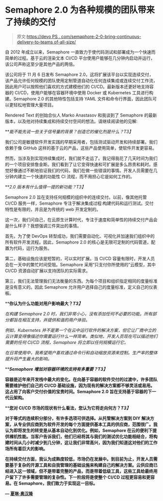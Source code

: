 # Semaphore 2.0 为各种规模的团队带来了持续的交付

> 原文:[https://devo PS . com/semaphore-2-0-bring-continuous-delivery-to-teams of-all-size/](https://devops.com/semaphore-2-0-brings-continuous-delivery-to-teams-of-all-sizes/)

自 2012 年成立以来，Semaphore 一直致力于使代码测试和部署成为一个快速而简单的过程。基于云的渲染文本 CI/CD 平台使用户能够在几分钟内启动并运行，该公司声称这至少是其他产品的两倍。

该公司将于 11 月 6 日发布 Semaphore 2.0，这将扩展该平台以实现连续交付，该产品允许任何规模的团队使用定制管道自动化任何连续集成或连续交付工作流，因此用户可以按照他们喜欢的方式建模他们的 CI/CD。最新版本还更好地支持容器的 CI/CD，使用户能够在容器环境中使用 Docker 或 Kubernetes 工具进行构建。Semaphore 2.0 的其他特性包括支持 YAML 文件和命令行界面，因此团队可以更轻松地管理大量项目。

Rendered Text 的创始合伙人 Marko Anastasov 和我谈到了 Semaphore 的最新版本，以及他对持续集成和持续交付空间的想法。请继续阅读他的见解:

***能不能先说一些关于信号量的背景？创造它的催化剂是什么？*T3】**

我们公司是敏捷软件开发实践的早期采用者，包括测试驱动开发和持续部署。我们依赖于像 GitHub 这样的基于云的产品，这些产品使用简单，使软件开发更容易。

然而，当涉及到实现持续集成时，我们就不走运了。我记得我花了几天时间为我们的一个项目安排詹金斯。我们看到了让它变得快速和可扩展是多么昂贵和耗时。感觉好像通过不断地验证我们的代码，我们在做一些错误的事情。开发人员需要在几分钟内建立一个快速的功能性 CI 流程，而不用担心它是如何工作的。

***2.0 版本有什么值得一提的新功能？*T3】**

Semaphore 2.0 旨在支持任何规模的组织中的连续交付。以前，像其他托管 CI/CD 服务一样，Semaphore 专注于解决集成过程:构建代码和运行测试。交付特性是有限的，并且是为传统的 web 开发定制的。

这一次，我们问自己，在云原生计算时代，专注于速度和简单性的持续交付产品会是什么样子？我想强调三件突出的事情。

首先，为了使 DevOps 转型成功，我们需要自动化、可视化并加速我们组织中的所有软件开发流程。因此，Semaphore 2.0 的核心是无限可定制的代码管道，配置为代码，运行为服务。

第二，基础设施应该是短暂的，可以实时扩展。当 CI/CD 容量有限时，开发人员会在一天中的繁忙时间受阻。Semaphore 采用“只支付你所使用的”云模型，其中 CI/CD 资源自动扩展以支持团队的实际需求。

第三，我们无法管理我们无法衡量的东西。为每个项目和组织指定相同的度量标准是没有意义的。因此 Semaphore 允许用户选择自己的度量标准，定义自己的仪表板。

****你认为什么功能对用户影响最大？*T3】***

*在构建 Semaphore 2.0 时，我们非常小心，没有添加任何不必要的功能。所有部分都旨在相互支持，并提供和谐的用户体验。*

*例如，Kubernetes 并不是第一个在云中运行软件的解决方案，但它让厂商中立的云计算变得像描述你需要运行什么一样简单。类似地，开发人员现在可以描述他们需要的任何 CI/CD 流程，Semaphore 将立即以任何规模运行它。*

*在日常使用中，我希望用户喜欢通过命令行和自动缩放资源来控制。生产率的整体提升将产生最大的影响。*

*****Semaphore 增加对容器环境的支持有多重要？*T3】****

**容器是近年来开发栈中最大的变化。在向基于容器的软件交付的过渡中，许多团队需要维护他们自己的 CI/CD 基础设施，因为现有的解决方案都不够灵活或易用。这占用了向客户交付价值的宝贵时间。Semaphore 2.0 旨在支持基于容器的下一代云架构。**

******您对 CI/CD 市场的现状有什么看法，您认为它将走向何方？*T3】*****

**对于等式的连续积分部分，有许多选项可供选择。从托管解决方案到 DIY 解决方案，从专业供应商到为软件开发的每个方面提供基本工具的供应商，范围很广。我认为即将发生的转变是从基本自动化到优化。例如，Semaphore 在云的便利下提供裸机性能。当客户告诉我们，他们已经将其与我们的测试优化功能相结合，将构建时间从几小时减少到几分钟，这让我们非常高兴，因为我们知道这对他们的工作场所有着巨大的影响。**

**在持续交付方面，我认为成熟度较低，市场仍在发展中。到目前为止，开发人员需要基于复杂的开源工具和自我管理的基础设施来构建自己的解决方案。云供应商已经进入这一领域，但不是带着完整的产品，而是带着低级工具，这些工具给最终用户留下了许多需要管理的复杂性。下一阶段将是使整个 CI/CD 过程更容易和更容易。在 Semaphore，我们致力于实现这一目标。**

**— [夏琳·奥汉隆](https://devops.com/author/cohanlon/)**